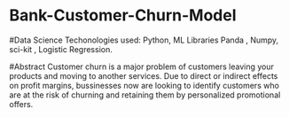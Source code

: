 # Bank-Customer-Churn-Model
#Data Science
Techonologies used: Python, ML Libraries Panda , Numpy, sci-kit , Logistic Regression.

#Abstract
Customer churn is a major problem of customers leaving your products and moving to another services. Due to direct or indirect effects on profit margins, bussinesses now are looking to identify customers who are at the risk of churning and retaining them by personalized promotional offers.
